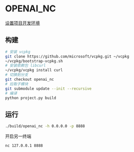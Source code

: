 # OPENAI_NC

[设置项目开发环境](../../README.md#开发环境)

## 构建

```bash
# 安装 vcpkg
git clone https://github.com/microsoft/vcpkg.git ~/vcpkg
~/vcpkg/bootstrap-vcpkg.sh
# 安装依赖包 libcurl
~/vcpkg/vcpkg install curl
# 切换到分支
git checkout openai_nc
# 拉取子模块
git submodule update --init --recursive
# 编译
python project.py build
```

## 运行

```bash
./build/openai_nc -h 0.0.0.0 -p 8888
```

开启另一终端

```bash
nc 127.0.0.1 8888
```
